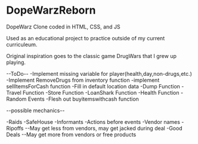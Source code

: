 # DopeWarzReborn

DopeWarz Clone coded in HTML, CSS, and JS

Used as an educational project to practice outside of my current curriculeum.

Original inspiration goes to the classic game DrugWars that I grew up playing.

--ToDo--
-Implement missing variable for player(health,day,non-drugs,etc.)
-Implement RemoveDrugs from inventory function
-implement sellItemsForCash function
-Fill in default location data
-Dump Function
-Travel Function
-Store Function
-LoanShark Function
-Health Function
-Random Events
-Flesh out buyitemswithcash function

--possible mechanics--

-Raids
-SafeHouse
-Informants
-Actions before events
-Vendor names
-Ripoffs
--May get less from vendors, may get jacked during deal
-Good Deals
--May get more from vendors or free products
